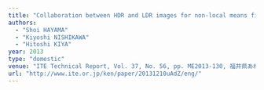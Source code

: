 ```yaml
---
title: "Collaboration between HDR and LDR images for non-local means filtering"
authors:
  - "Shoi HAYAMA"
  - "Kiyoshi NISHIKAWA"
  - "Hitoshi KIYA"
year: 2013
type: "domestic"
venue: "ITE Technical Report, Vol. 37, No. 56, pp. ME2013-130, 福井県あわら市, 2013-12-10."
url: "http://www.ite.or.jp/ken/paper/20131210uAdZ/eng/"
---
```

